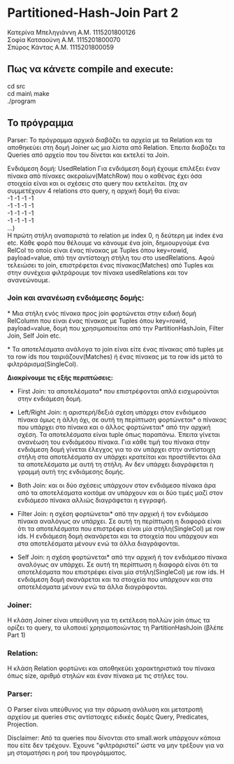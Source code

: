 # Partitioned-Hash-Join Part 2
Κατερίνα Μπεληγιάννη Α.Μ. 1115201800126 <br />
Σοφία Κατσαούνη Α.Μ.  1115201800070 <br />
Σπύρος Κάντας Α.Μ. 1115201800059

## Πως να κάνετε compile and execute:
cd src\
cd main\ 
make\
./program

## Το πρόγραμμα

Parser:
Το πρόγραμμα αρχικά διαβάζει τα αρχεία με τα Relation και τα αποθηκεύει
στη δομή Joiner ως μια λίστα από Relation. Έπειτα διαβάζει τα Queries από
αρχείο που του δίνεται και εκτελεί τα Join.

Ενδιάμεση δομή: UsedRelation
  Για ενδιάμεση δομή έχουμε επιλέξει έναν πίνακα από πίνακες ακεραίων(MatchRow)
  που ο καθένας έχει όσα στοιχεία είναι και οι σχέσεις στο query που εκτελείται.
  (πχ αν συμμετέχουν 4 relations στο query, η αρχική δομή θα είναι: <br />
  -1 -1 -1 -1 <br />
  -1 -1 -1 -1 <br />
  -1 -1 -1 -1 <br />
  -1 -1 -1 -1 <br />
  ...) <br />
  Η πρώτη στήλη αναπαριστά το relation με index 0, η δεύτερη με index ένα etc.
  Κάθε φορά που θέλουμε να κάνουμε ένα join, δημιουργούμε ένα RelCol το οποίο είναι
  ένας πίνακας με Tuples όπου key=rowid, payload=value, από την αντίστοιχη στήλη του
  στο usedRelations. Αφού τελειώσει το join, επιστρέφεται ένας πίνακας(Matches) από Tuples
  και στην συνέχεια φιλτράρουμε τον πίνακα usedRelations και τον ανανεώνουμε.

### Join και ανανέωση ενδιάμεσης δομής:
  \* Μια στήλη ενός πίνακα προς join φορτώνεται στην ειδική δομή RelColumn
   που είναι ένας πίνακας με Tuples όπου key=rowid, payload=value, δομή που
   χρησιμοποιείται από την PartitionHashJoin, Filter Join, Self Join etc.
   
  \* Τα αποτελέσματα ανάλογα το join είναι είτε ένας πίνακας από tuples με τα row ids που
  ταιριάζουν(Matches) ή ένας πίνακας με τα row ids μετά το φιλτράρισμα(SingleCol).
  
  <b>Διακρίνουμε τις εξής περιπτώσεις:</b>
  
  - First Join: τα αποτελέσματα\* που επιστρέφονται απλά εισχωρούνται στην ενδιάμεση δομή.

  - Left/Right Join: η αριστερή/δεξιά σχέση υπάρχει στον ενδιάμεσο πίνακα όμως η άλλη όχι,
   σε αυτή τη περίπτωση φορτώνεται\* ο πίνακας που υπάρχει στο πίνακα και ο άλλος φορτώνεται\* από
   την αρχική σχέση. Τα αποτελέσματα είναι tuple όπως παραπάνω. Έπειτα γίνεται ανανέωση του ενδιάμεσου
   πίνακα. Για κάθε τιμή του πίνακα στην ενδιάμεση δομή γίνεται έλεγχος για το αν υπάρχει στην αντίστοιχη
   στήλη στα αποτελέσματα αν υπάρχει κρατείται και προστίθενται όλα τα αποτελέσματα με αυτή τη στήλη.
   Αν δεν υπάρχει διαγράφεται η γραμμή αυτή της ενδιάμεσης δομής.

  - Both Join: και οι δύο σχέσεις υπάρχουν στον ενδιάμεσο πίνακα άρα από τα αποτελέσματα κοιτάμε αν υπάρχουν
    και οι δύο τιμές μαζί στον ενδιάμεσο πίνακα αλλιώς διαγράφεται η εγγραφή.
  
  - Filter Join: η σχέση φορτώνεται\* από την αρχική ή τον ενδιάμεσο πίνακα αναλόγως αν υπάρχει. Σε αυτή
   τη περίπτωση η διαφορά είναι ότι τα αποτελέσματα που επιστρέφει είναι μία στήλη(SingleCol) με row ids. Η
   ενδιάμεση δομή σκανάρεται και τα στοιχεία που υπάρχουν και στα αποτελέσματα μένουν ενώ τα άλλα διαγράφονται.
   
   - Self Join: η σχέση φορτώνεται\* από την αρχική ή τον ενδιάμεσο πίνακα αναλόγως αν υπάρχει. Σε αυτή
   τη περίπτωση η διαφορά είναι ότι τα αποτελέσματα που επιστρέφει είναι μία στήλη(SingleCol) με row ids. Η
   ενδιάμεση δομή σκανάρεται και τα στοιχεία που υπάρχουν και στα αποτελέσματα μένουν ενώ τα άλλα διαγράφονται.


### Joiner:
  Η κλάση Joiner είναι υπεύθυνη για τη εκτέλεση πολλών join όπως τα ορίζει
  το query, τα υλοποιεί χρησιμοποιώντας τη PartitionHashJoin (βλέπε Part 1)

### Relation:
  Η κλάση Relation φορτώνει και αποθηκεύει χαρακτηριστικά του πίνακα όπως size, αριθμό
  στηλών και έναν πίνακα με τις στήλες του.

### Parser:
  Ο Parser είναι υπεύθυνος για την σάρωση ανάλυση και μετατροπή αρχείου με queries στις
  αντίστοιχες ειδικές δομές Query, Predicates, Projection.

  Disclaimer: 
  Από τα queries που δίνονται στο small.work υπάρχουν κάποια που είτε δεν τρέχουν.
  Έχουνε "φιλτράριστεί" ώστε να μην τρέξουν για να μη σταματήσει η ροή του προγράμματος.
